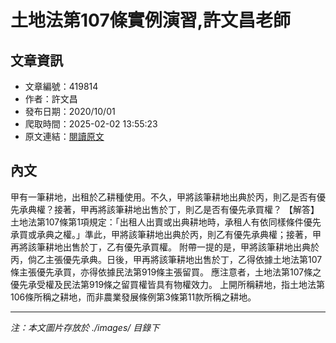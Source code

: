 # 土地法第107條實例演習,許文昌老師

## 文章資訊
- 文章編號：419814
- 作者：許文昌
- 發布日期：2020/10/01
- 爬取時間：2025-02-02 13:55:23
- 原文連結：[閱讀原文](https://real-estate.get.com.tw/Columns/detail.aspx?no=419814)

## 內文
甲有一筆耕地，出租於乙耕種使用。不久，甲將該筆耕地出典於丙，則乙是否有優先承典權？接著，甲再將該筆耕地出售於丁，則乙是否有優先承買權？
【解答】
土地法第107條第1項規定：「出租人出賣或出典耕地時，承租人有依同樣條件優先承買或承典之權。」準此，甲將該筆耕地出典於丙，則乙有優先承典權；接著，甲再將該筆耕地出售於丁，乙有優先承買權。
附帶一提的是，甲將該筆耕地出典於丙，倘乙主張優先承典。日後，甲再將該筆耕地出售於丁，乙得依據土地法第107條主張優先承買，亦得依據民法第919條主張留買。
應注意者，土地法第107條之優先承受權及民法第919條之留買權皆具有物權效力。
上開所稱耕地，指土地法第106條所稱之耕地，而非農業發展條例第3條第11款所稱之耕地。

---
*注：本文圖片存放於 ./images/ 目錄下*
